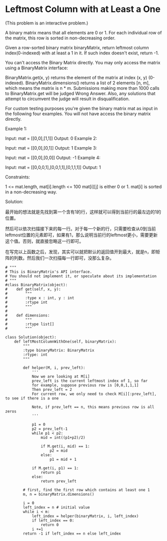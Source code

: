 # Leftmost Column with at Least a One

(This problem is an interactive problem.)

A binary matrix means that all elements are 0 or 1. For each individual row of the matrix, this row is sorted in non-decreasing order.

Given a row-sorted binary matrix binaryMatrix, return leftmost column index(0-indexed) with at least a 1 in it. If such index doesn't exist, return -1.

You can't access the Binary Matrix directly.  You may only access the matrix using a BinaryMatrix interface:

BinaryMatrix.get(x, y) returns the element of the matrix at index (x, y) (0-indexed).
BinaryMatrix.dimensions() returns a list of 2 elements [n, m], which means the matrix is n * m.
Submissions making more than 1000 calls to BinaryMatrix.get will be judged Wrong Answer.  Also, any solutions that attempt to circumvent the judge will result in disqualification.

For custom testing purposes you're given the binary matrix mat as input in the following four examples. You will not have access the binary matrix directly.

 

Example 1:



Input: mat = [[0,0],[1,1]]
Output: 0
Example 2:



Input: mat = [[0,0],[0,1]]
Output: 1
Example 3:



Input: mat = [[0,0],[0,0]]
Output: -1
Example 4:



Input: mat = [[0,0,0,1],[0,0,1,1],[0,1,1,1]]
Output: 1
 

Constraints:

1 <= mat.length, mat[i].length <= 100
mat[i][j] is either 0 or 1.
mat[i] is sorted in a non-decreasing way.

Solution:

最开始的想法就是先找到第一个含有1的行，这样就可以得到当前行的最左边的1的位置。

然后可以依次扫描接下来的每一行。对于每一个新的行，只需要检查从0到当前leftmost位置的元素即可，如果有1，那么说明当前行的leftmost更小，需要更新这个值。否则，就直接忽略这一行即可。

在写完以上函数之后，发现，其实可以就把默认的返回值开到最大，就是n，即矩阵的列数。然后我们一次扫描每一行即可，没那么复杂。


```
# """
# This is BinaryMatrix's API interface.
# You should not implement it, or speculate about its implementation
# """
#class BinaryMatrix(object):
#    def get(self, x, y):
#        """
#        :type x : int, y : int
#        :rtype int
#        """
#
#    def dimensions:
#        """
#        :rtype list[]
#        """

class Solution(object):
    def leftMostColumnWithOne(self, binaryMatrix):
        """
        :type binaryMatrix: BinaryMatrix
        :rtype: int
        """
        
        def helper(M, i, prev_left):
            '''
            Now we are looking at M[i]
            prev_left is the current leftmost index of 1, so far
            for example, suppose previous row is [0,0,1,1,1]
            Then prev_left = 2
            For current row, we only need to check M[i][:prev_left], to see if there is a one
            
            Note, if prev_left == n, this means previous row is all zeros
            '''
            
            p1 = 0
            p2 = prev_left-1
            while p1 < p2:
                mid = int((p1+p2)/2)
                
                if M.get(i, mid) == 1:
                    p2 = mid
                else:
                    p1 = mid + 1
            
            if M.get(i, p1) == 1:
                return p1
            else:
                return prev_left
            
        # first, find the first row which contains at least one 1
        m, n = binaryMatrix.dimensions()
        
        i = 0
        left_index = n # initial value
        while i < m:
            left_index = helper(binaryMatrix, i, left_index)
            if left_index == 0:
                return 0
            i +=1
        return -1 if left_index == n else left_index
```